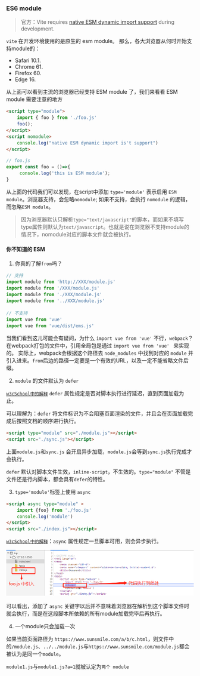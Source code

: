### ES6 module

> 官方：Vite requires [native ESM dynamic import support](https://caniuse.com/es6-module-dynamic-import) during development.

`vite` 在开发环境使用的是原生的 esm module。 那么，各大浏览器从何时开始支持module的：

* Safari 10.1.
* Chrome 61.
* Firefox 60.
* Edge 16.

从上面可以看到主流的浏览器已经支持 ESM module 了，我们来看看 ESM module 需要注意的地方

```html
<script type="module">
    import { foo } from './foo.js'
    foo();
</script>
<script nomodule>
    console.log("native ESM dynamic import is't support")
</script>
```
```javascript
// foo.js
export const foo = ()=>{
     console.log('this is ESM module');
}
```
从上面的代码我们可以发现，在script中添加 `type='module'` 表示启用 `ESM module`。浏览器支持，会忽略`nomodule`; 如果不支持，会执行 `nomodule` 的逻辑，而忽略`ESM module`。

> 因为浏览器默认只解析`type="text/javascript"`的脚本，而如果不填写type属性则默认为`text/javascript`。也就是说在浏览器不支持module的情况下，nomodule对应的脚本文件就会被执行。

#### 你不知道的 ESM

1. 你真的了解`from`吗？
   
```javascript
// 支持
import module from 'http://XXX/module.js'
import module from '/XXX/module.js'
import module from './XXX/module.js'
import module from '../XXX/module.js'

// 不支持
import vue from 'vue'
import vue from 'vue/dist/ems.js'
```
当我们看到这儿可能会有疑问，为什么 `import vue from 'vue'` 不行，`webpack`？ 在webpack打包的文件中，引用全局包是通过 `import vue from 'vue' ` 来实现的。
实际上，webpack会根据这个路径去 `node_modules` 中找到对应的 `module` 并引入进来。`from`后边的路径一定要是一个有效的URL，以及一定不能省略文件后缀。

2. `module` 的文件默认为 `defer`

[`w3cSchool中的解释`](https://www.w3school.com.cn/tags/att_script_defer.asp) `defer` 属性规定是否对脚本执行进行延迟，直到页面加载为止。

可以理解为：`defer` 将文件标识为不会阻塞页面渲染的文件，并且会在页面加载完成后按照文档的顺序进行执行。

```html
<script type="module" src="./module.js"></script>
<script src="./sync.js"></script>
```
上面`module.js`和`sync.js` 会开启异步加载，`module.js`会等到`sync.js`执行完成才会执行。

`defer` 默认对脚本文件生效，`inline-script`，不生效的。`type="module"` 不管是文件还是行内脚本，都会具有`defer`的特性。

3. `type='module'`标签上使用 `async`

```html
<script async type="module" >
    import {foo} from './foo.js'
    console.log('module')
</script>
<script src="./index.js"></script>
```
[`w3cSchool中的解释`](https://www.w3school.com.cn/tags/att_script_async.asp)：`async` 属性规定一旦脚本可用，则会异步执行。

![](./../_media/async.png)

可以看出，添加了 `async` 关键字以后并不意味着浏览器在解析到这个脚本文件时就会执行，而是在这段脚本所依赖的所有module加载完毕后再执行。

4. 一个module只会加载一次

如果当前页面路径为 `https://www.sunsmile.com/a/b/c.html`，则文件中的`/module.js`、`../../module.js`与`https://www.sunsmile.com/module.js`都会被认为是同一个`module`。

`module1.js`与`module1.js?a=1`就被认定为`两个 module`